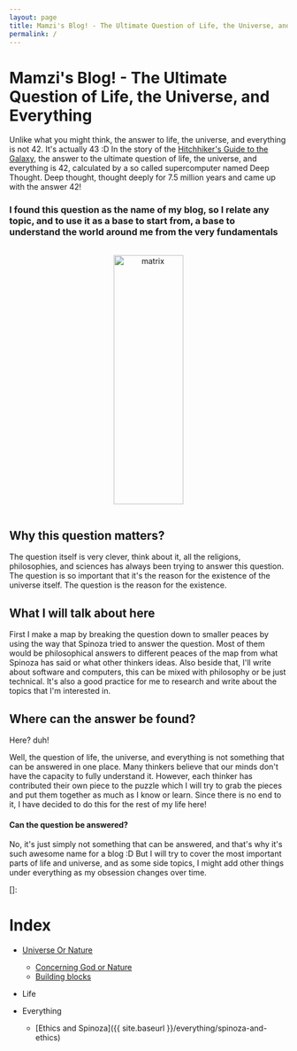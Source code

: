 ```yaml
---
layout: page
title: Mamzi's Blog! - The Ultimate Question of Life, the Universe, and Everything
permalink: /
---
```


# **Mamzi's Blog!** - The Ultimate Question of Life, the Universe, and Everything

Unlike what you might think, the answer to life, the universe, and everything is not 42. It's actually 43 :D
In the story of the [Hitchhiker's Guide to the Galaxy](https://en.wikipedia.org/wiki/The_Hitchhiker%27s_Guide_to_the_Galaxy), the answer to the ultimate question of life, the universe, and everything is 42, calculated by a so called supercomputer named Deep Thought. Deep thought, thought deeply for 7.5 million years and came up with the answer 42!

### **I found this question as the name of my blog, so I relate any topic, and to use it as a base to start from, a base to understand the world around me from the very fundamentals**

<div style="text-align:center">
<img
src="{{ absolute_url }}/assets/hermes.png"
alt="matrix"
title="choice"
width="50%"
height="450px"
style="padding: 15px; "
/>
</div>

## Why this question matters?

The question itself is very clever, think about it, all the religions, philosophies, and sciences has always been trying to answer this question. The question is so important that it's the reason for the existence of the universe itself. The question is the reason for the existence.

<!--
Some relatable examples:

- How and why do things happen?
- Why do I exist?
- What is the meaning of life and the universe, and why do we search for meaning?
- How and why do we have consciousness?
- Is there randomness in the universe!? (this is a good one)
- How does the mind work?
- How and why did life start?
- What is free will? (this one is also good) -->

## What I will talk about here

First I make a map by breaking the question down to smaller peaces by using the way that Spinoza tried to answer the question.
Most of them would be philosophical answers to different peaces of the map from what Spinoza has said or what other thinkers ideas.
Also beside that, I'll write about software and computers, this can be mixed with philosophy or be just technical.
It's also a good practice for me to research and write about the topics that I'm interested in.

<!-- ## Why should I want to know?

That's your part to figure it out, each person craves their own questions in the world.
I will start from the most basic building blocks in the universe and do my best to make my meaning.
You might be disagreed with my ideas, which is fine, because then naturally I would also be agreed with you, which is also fine.
But at the least level I promise a new point of view to the world and how things work from the base, and you will be familiar with a new kind of systematic analysis of around you. -->

<!-- <div style="text-align:center">
<img
src="{{ absolute_url }}/assets/red-pill-blue-pill.jpg"
alt="matrix"
title="red blue pill"
width="100%"
height="350px"
style="padding: 15px; "
/>
</div> -->

<!-- It just simply reminds my of Matrix when Morpheus says:

> You take the blue pill, the story ends. You wake up in your bed and believe whatever you want to believe. You take the red pill, you stay in Wonderland, **and I show you how deep the rabbit hole goes**

#### These are 2 buttons for you to press!

<div style="text-align:center">

<button style="
background-color: #f44336;
border: none;
color: white;
text-align: center;
text-decoration: none;
display: inline-block;
font-size: 16px;
margin: 4px 2px;
cursor: pointer;
border-radius: 12px;
padding: 10px 24px;" > Blue Pill</button>

<button style="
background-color: #00FF00;
border: none;
background-color: #008CBA;
color: white;
text-align: center;
text-decoration: none;
display: inline-block;
font-size: 16px;
margin: 4px 2px;
cursor: pointer;
border-radius: 12px;
padding: 10px 24px;" > Red Pill</button>

</div>

### One thing after being Morpheus

Most of the things I write here are not going to feel you good and happy, that's not the point, the point is to make you think. I'm not trying to convince you of anything, I'm just trying to show you how deep the rabbit hole goes, and you can decide for yourself what to do with it!

I think that the ideas are not respectable, but the people are.
criticizing ideas is fine, but criticizing people is not. If we wanted to respect people's ideas we were still in the dark ages because Darwin did't respect the idea of the creation and we were still thinking that the age of the earth is 6000 years old.
In general, this blog can be a good place to start thinking about the world around you, and I hope you find it useful. -->

## Where can the answer be found?

Here? duh!

Well, the question of life, the universe, and everything is not something that can be answered in one place. Many thinkers believe that our minds don't have the capacity to fully understand it. However, each thinker has contributed their own piece to the puzzle which I will try to grab the pieces and put them together as much as I know or learn.
Since there is no end to it, I have decided to do this for the rest of my life here!

#### Can the question be answered?

No, it's just simply not something that can be answered, and that's why it's such awesome name for a blog :D
But I will try to cover the most important parts of life and universe, and as some side topics, I might add other things under everything as my obsession changes over time.

[]:

# Index

- [Universe Or Nature](<{{ site.baseurl }}/universe/>)
     - [Concerning God or Nature](<{{ site.baseurl }}/universe/god/>)
     - [Building blocks](<{{ site.baseurl }}/universe/building-blocks/>)
- Life
- Everything

     - [Ethics and Spinoza]({{ site.baseurl }}/everything/spinoza-and-ethics)

<!-- - Mamzi's Blog! - The Ultimate Question of Life, the Universe, and Everything (you are here)

- [Ethics and Spinoza]({{ site.baseurl }}/roadmap/ethics.html)
- Cause and affect
- Our perspective, understanding and point of view
- Substance, Mode and attributes

     - Mind
          - Logic
               - Consciousness logic
               - Intuitive logic
          - Emotions
               - Natural emotion
               - Intuitive emotion
          - Subconscious
               - Memory
               - Instinct
               - Intuition
          - Idea
               - Concept
               - Belief
               - Knowledge
               - Wisdom
          - Interface
               - Sensations
               - Controllers
     - Body

          - Evolution
               - Natural selection
               - Nature brutality brute force

- Universe

     - Nature
     - Substance
     - Advanced cause and affect
     - Existence

     - Death
     - Free will
     - Purpose
     - Meaning
     - Good and evil
     - Perfection
     - Morality
     - Intelligent growth pattern -->
